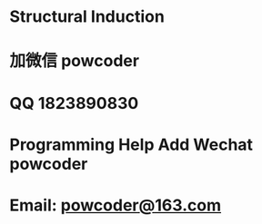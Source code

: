 # Structural Induction
# 加微信 powcoder

# QQ 1823890830

# Programming Help Add Wechat powcoder

# Email: powcoder@163.com

